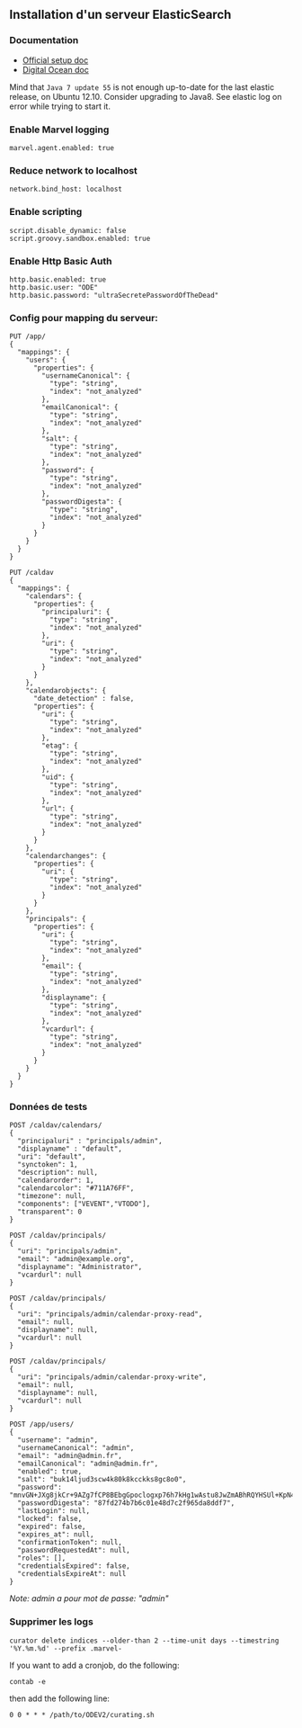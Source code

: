 ## Installation d'un serveur ElasticSearch

### Documentation

- [Official setup doc](https://www.elastic.co/guide/en/elasticsearch/reference/current/setup.html)
- [Digital Ocean doc](https://www.digitalocean.com/community/tutorials/how-to-install-elasticsearch-on-an-ubuntu-vps)

Mind that `Java 7 update 55` is not enough up-to-date for the last elastic release, on Ubuntu 12.10. Consider upgrading to Java8. See elastic log on error while trying to start it.

### Enable Marvel logging
```
marvel.agent.enabled: true
```

### Reduce network to localhost
```
network.bind_host: localhost
```

### Enable scripting
```
script.disable_dynamic: false
script.groovy.sandbox.enabled: true
```

### Enable Http Basic Auth
```
http.basic.enabled: true
http.basic.user: "ODE"
http.basic.password: "ultraSecretePasswordOfTheDead"
```

### Config pour mapping du serveur:

```
PUT /app/
{
  "mappings": {
    "users": {
      "properties": {
        "usernameCanonical": {
          "type": "string",
          "index": "not_analyzed"
        },
        "emailCanonical": {
          "type": "string",
          "index": "not_analyzed"
        },
        "salt": {
          "type": "string",
          "index": "not_analyzed"
        },
        "password": {
          "type": "string",
          "index": "not_analyzed"
        },
        "passwordDigesta": {
          "type": "string",
          "index": "not_analyzed"
        }
      }
    }
  }
}
```
```
PUT /caldav
{
  "mappings": {
    "calendars": {
      "properties": {
        "principaluri": {
          "type": "string",
          "index": "not_analyzed"
        },
        "uri": {
          "type": "string",
          "index": "not_analyzed"
        }
      }
    },
    "calendarobjects": {
      "date_detection" : false,
      "properties": {
        "uri": {
          "type": "string",
          "index": "not_analyzed"
        },
        "etag": {
          "type": "string",
          "index": "not_analyzed"
        },
        "uid": {
          "type": "string",
          "index": "not_analyzed"
        },
        "url": {
          "type": "string",
          "index": "not_analyzed"
        }
      }
    },
    "calendarchanges": {
      "properties": {
        "uri": {
          "type": "string",
          "index": "not_analyzed"
        }
      }
    },
    "principals": {
      "properties": {
        "uri": {
          "type": "string",
          "index": "not_analyzed"
        },
        "email": {
          "type": "string",
          "index": "not_analyzed"
        },
        "displayname": {
          "type": "string",
          "index": "not_analyzed"
        },
        "vcardurl": {
          "type": "string",
          "index": "not_analyzed"
        }
      }
    }
  }
}
```

### Données de tests

```
POST /caldav/calendars/
{
  "principaluri" : "principals/admin",
  "displayname" : "default",
  "uri": "default",
  "synctoken": 1,
  "description": null,
  "calendarorder": 1,
  "calendarcolor": "#711A76FF",
  "timezone": null,
  "components": ["VEVENT","VTODO"],
  "transparent": 0
}

POST /caldav/principals/
{
  "uri": "principals/admin",
  "email": "admin@example.org",
  "displayname": "Administrator",
  "vcardurl": null
}

POST /caldav/principals/
{
  "uri": "principals/admin/calendar-proxy-read",
  "email": null,
  "displayname": null,
  "vcardurl": null
}

POST /caldav/principals/
{
  "uri": "principals/admin/calendar-proxy-write",
  "email": null,
  "displayname": null,
  "vcardurl": null
}

POST /app/users/
{
  "username": "admin",
  "usernameCanonical": "admin",
  "email": "admin@admin.fr",
  "emailCanonical": "admin@admin.fr",
  "enabled": true,
  "salt": "buk14ljud3scw4k80k8kcckks8gc8o0",
  "password": "mnvGN+JXg8jkCr+9AZg7fCP8BEbgGpoclogxp76h7kHg1wAstu8JwZmABhRQYHSUl+KpN4MJIAwXfYoLsMn7MQ==",
  "passwordDigesta": "87fd274b7b6c01e48d7c2f965da8ddf7",
  "lastLogin": null,
  "locked": false,
  "expired": false,
  "expires_at": null,
  "confirmationToken": null,
  "passwordRequestedAt": null,
  "roles": [],
  "credentialsExpired": false,
  "credentialsExpireAt": null
}
```

*Note: admin a pour mot de passe: "admin"*


### Supprimer les logs

```
curator delete indices --older-than 2 --time-unit days --timestring '%Y.%m.%d' --prefix .marvel-
```

If you want to add a cronjob, do the following:

```
contab -e
```
then add the following line:
```
0 0 * * * /path/to/ODEV2/curating.sh
```

